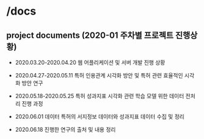 # /docs
## project documents (2020-01 주차별 프로젝트 진행상황)

* 2020.03.20-2020.04.20
웹 어플리케이션 및 서버 개발 진행 상황   

* 2020.04.27-2020.05.11
특허 인용관계 시각화 방안 및 특허 관련 효율적인 시각화 방안 연구

* 2020.05.18-2020.05.25
특허 성과지표 시각화 관련 학습 모델 위한 데이터 전처리 진행 과정

* 2020.06.01
데이터 특허의 서지정보 데이터와 성과지표 데이터 수집 및 정리

* 2020.06.18
진행한 연구의 출처 및 내용 정리
